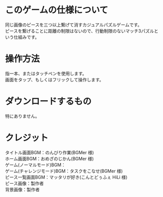 # このゲームの仕様について  
同じ画像のピースを三つ以上繋げて消すカジュアルパズルゲームです。  
ピースを繋げることに距離の制限はないので、行動制限のないマッチ3パズルという仕組みです。  

# 操作方法  
指一本、またはタッチペンを使用します。  
画面をタップ、もしくはフリックして操作します。  

# ダウンロードするもの  
特にありません。

# クレジット
タイトル画面BGM：のんびり作業(BGMer 様)  
ホーム画面BGM：おめざのじかん(BGMer 様)  
ゲーム(ノーマルモード)BGM：  
ゲーム(チャレンジモード)BGM：タスクをこなせ(BGMer 様)  
ピース一覧画面BGM：マッタリが好き(こんとどぅふぇ HiLi 様)  
ピース画像：製作者  
背景画像：製作者  
